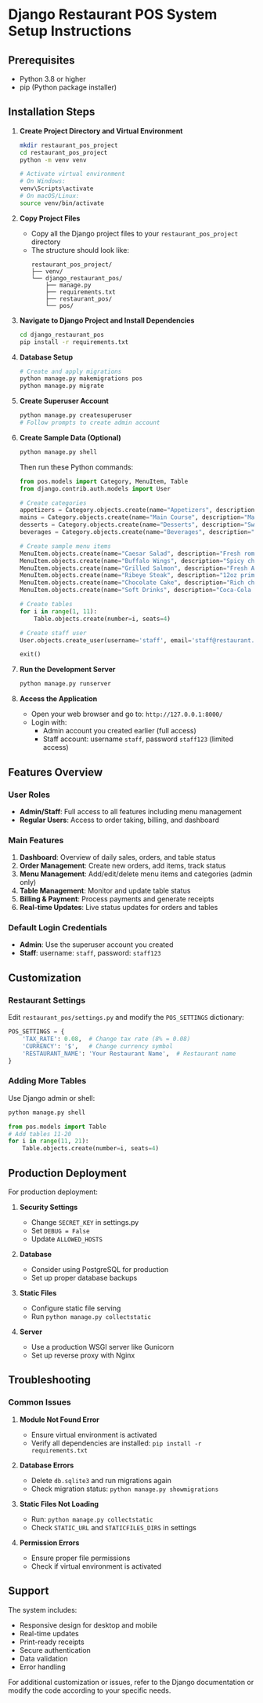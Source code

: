 # Django Restaurant POS System Setup Instructions

## Prerequisites
- Python 3.8 or higher
- pip (Python package installer)

## Installation Steps

1. **Create Project Directory and Virtual Environment**
   ```bash
   mkdir restaurant_pos_project
   cd restaurant_pos_project
   python -m venv venv
   
   # Activate virtual environment
   # On Windows:
   venv\Scripts\activate
   # On macOS/Linux:
   source venv/bin/activate
   ```

2. **Copy Project Files**
   - Copy all the Django project files to your `restaurant_pos_project` directory
   - The structure should look like:
     ```
     restaurant_pos_project/
     ├── venv/
     └── django_restaurant_pos/
         ├── manage.py
         ├── requirements.txt
         ├── restaurant_pos/
         └── pos/
     ```

3. **Navigate to Django Project and Install Dependencies**
   ```bash
   cd django_restaurant_pos
   pip install -r requirements.txt
   ```

4. **Database Setup**
   ```bash
   # Create and apply migrations
   python manage.py makemigrations pos
   python manage.py migrate
   ```

5. **Create Superuser Account**
   ```bash
   python manage.py createsuperuser
   # Follow prompts to create admin account
   ```

6. **Create Sample Data (Optional)**
   ```bash
   python manage.py shell
   ```
   
   Then run these Python commands:
   ```python
   from pos.models import Category, MenuItem, Table
   from django.contrib.auth.models import User
   
   # Create categories
   appetizers = Category.objects.create(name="Appetizers", description="Starter dishes")
   mains = Category.objects.create(name="Main Course", description="Main dishes")
   desserts = Category.objects.create(name="Desserts", description="Sweet endings")
   beverages = Category.objects.create(name="Beverages", description="Drinks")
   
   # Create sample menu items
   MenuItem.objects.create(name="Caesar Salad", description="Fresh romaine lettuce with caesar dressing", price=12.99, category=appetizers)
   MenuItem.objects.create(name="Buffalo Wings", description="Spicy chicken wings with ranch dip", price=14.99, category=appetizers)
   MenuItem.objects.create(name="Grilled Salmon", description="Fresh Atlantic salmon with lemon butter", price=24.99, category=mains)
   MenuItem.objects.create(name="Ribeye Steak", description="12oz prime ribeye with garlic mashed potatoes", price=32.99, category=mains)
   MenuItem.objects.create(name="Chocolate Cake", description="Rich chocolate layer cake", price=8.99, category=desserts)
   MenuItem.objects.create(name="Soft Drinks", description="Coca-Cola products", price=3.99, category=beverages)
   
   # Create tables
   for i in range(1, 11):
       Table.objects.create(number=i, seats=4)
   
   # Create staff user
   User.objects.create_user(username='staff', email='staff@restaurant.com', password='staff123', is_staff=False)
   
   exit()
   ```

7. **Run the Development Server**
   ```bash
   python manage.py runserver
   ```

8. **Access the Application**
   - Open your web browser and go to: `http://127.0.0.1:8000/`
   - Login with:
     - Admin account you created earlier (full access)
     - Staff account: username `staff`, password `staff123` (limited access)

## Features Overview

### User Roles
- **Admin/Staff**: Full access to all features including menu management
- **Regular Users**: Access to order taking, billing, and dashboard

### Main Features
1. **Dashboard**: Overview of daily sales, orders, and table status
2. **Order Management**: Create new orders, add items, track status
3. **Menu Management**: Add/edit/delete menu items and categories (admin only)
4. **Table Management**: Monitor and update table status
5. **Billing & Payment**: Process payments and generate receipts
6. **Real-time Updates**: Live status updates for orders and tables

### Default Login Credentials
- **Admin**: Use the superuser account you created
- **Staff**: username: `staff`, password: `staff123`

## Customization

### Restaurant Settings
Edit `restaurant_pos/settings.py` and modify the `POS_SETTINGS` dictionary:
```python
POS_SETTINGS = {
    'TAX_RATE': 0.08,  # Change tax rate (8% = 0.08)
    'CURRENCY': '$',   # Change currency symbol
    'RESTAURANT_NAME': 'Your Restaurant Name',  # Restaurant name
}
```

### Adding More Tables
Use Django admin or shell:
```bash
python manage.py shell
```
```python
from pos.models import Table
# Add tables 11-20
for i in range(11, 21):
    Table.objects.create(number=i, seats=4)
```

## Production Deployment

For production deployment:

1. **Security Settings**
   - Change `SECRET_KEY` in settings.py
   - Set `DEBUG = False`
   - Update `ALLOWED_HOSTS`

2. **Database**
   - Consider using PostgreSQL for production
   - Set up proper database backups

3. **Static Files**
   - Configure static file serving
   - Run `python manage.py collectstatic`

4. **Server**
   - Use a production WSGI server like Gunicorn
   - Set up reverse proxy with Nginx

## Troubleshooting

### Common Issues

1. **Module Not Found Error**
   - Ensure virtual environment is activated
   - Verify all dependencies are installed: `pip install -r requirements.txt`

2. **Database Errors**
   - Delete `db.sqlite3` and run migrations again
   - Check migration status: `python manage.py showmigrations`

3. **Static Files Not Loading**
   - Run: `python manage.py collectstatic`
   - Check `STATIC_URL` and `STATICFILES_DIRS` in settings

4. **Permission Errors**
   - Ensure proper file permissions
   - Check if virtual environment is activated

## Support

The system includes:
- Responsive design for desktop and mobile
- Real-time updates
- Print-ready receipts
- Secure authentication
- Data validation
- Error handling

For additional customization or issues, refer to the Django documentation or modify the code according to your specific needs.